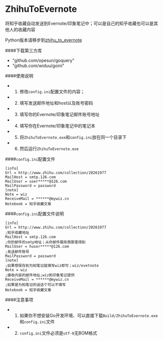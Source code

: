 ZhihuToEvernote
===============

将知乎收藏自动发送到Evernote/印象笔记中；可以是自己的知乎收藏也可以是其他人的收藏内容


Python版本请移步到[zhihu_to_evernote](https://github.com/huaisha1224/zhihu_to_evernote)

####下载第三方库

- "github.com/opesun/goquery"
- "github.com/widuu/goini"


####使用说明
	
- 1. 修改`config.ini`配置文件的内容；
- 2. 填写发送邮件地址和host以及账号密码
- 3. 填写你的Evernote/印象笔记邮件账号地址
- 4. 填写你在Evernote/印象笔记中的笔记本
- 5. 将`ZhihuToEvernote.exe`和`config.ini`放在同一个目录下
- 6. 然后运行`ZhihuToEvernote.exe`


####`config.ini`配置文件
	
	[info]
	Url = http://www.zhihu.com/collection/20261977
	MailHost = smtp.126.com
	MailUser = user*****@126.com
	MailPassword = password
	[note]
	Note = wiz
	ReceiveMail = ******@mywiz.cn
	Notebook = 知乎收藏文章


####`config.ini`配置文件说明
	
	[info]
	Url = http://www.zhihu.com/collection/20261977
	;知乎收藏地址
	MailHost = smtp.126.com
	;你的邮件的smtp地址；从你邮件服务商那里得到
	MailUser = huser*****@126.com
	;发送邮件账号
	MailPassword = password
	[note]
	;如果想保存到为知笔记就填写wiz即可；wiz/evetnote
	Note = wiz
	;接收内容的邮件地址;wiz和印象笔记提供
	ReceiveMail = ******@mywiz.cn
	;如果是为知笔记的话这个可以不填写
	Notebook = 知乎收藏文章


####注意事项

- 1. 如果你不想安装Go开发环境、可以直接下载`Build/ZhihuToEvernote.exe`和`config.ini`文件
- 2. `config.ini`文件必须是`utf-8`无BOM格式
